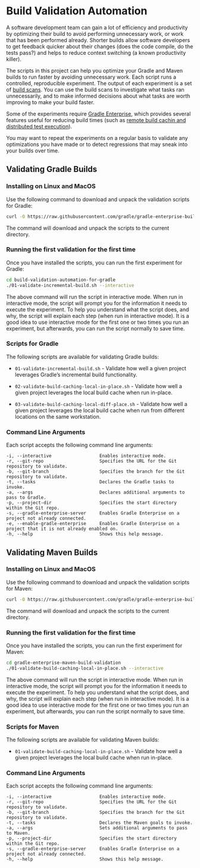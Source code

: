 # Build Validation Automation

A software development team can gain a lot of efficiency and productivity by optimizing their build to avoid performing
unnecessary work, or work that has been performed already. Shorter builds allow software developers to get feedback
quicker about their changes (does the code compile, do the tests pass?) and helps to reduce context switching (a known
productivity killer).

The scripts in this project can help you optimize your Gradle and Maven builds to run faster by avoiding unnecessary
work. Each script runs a controlled, reproducible experiment. The output of each experiment is a set
of [build scans](https://scans.gradle.com/get-started). You can use the build scans to investigate what tasks ran
unnecessarily, and to make informed decisions about what tasks are worth improving to make your build faster.

Some of the experiments require [Gradle Enterprise](https://gradle.com/), which provides several features useful for
reducing build times (such
as [remote build cachin and distributed test execution](https://gradle.com/gradle-enterprise-solution-overview/build-cache-test-distribution/)).

You may want to repeat the experiments on a regular basis to validate any optimizations you have made or to detect
regressions that may sneak into your builds over time.

## Validating Gradle Builds

### Installing on Linux and MacOS

Use the following command to download and unpack the validation scripts for Gradle:

```bash
curl -O https://raw.githubusercontent.com/gradle/gradle-enterprise-build-config-samples/jhurne/experiment-automation/build-validation/gradle-enterprise-gradle-build-validation.zip && unzip -o gradle-enterprise-gradle-build-validation.zip
```

The command will download and unpack the scripts to the current directory.

### Running the first validation for the first time

Once you have installed the scripts, you can run the first experiment for Gradle:

```bash
cd build-validation-automation-for-gradle
./01-validate-incremental-build.sh --interactive
```

The above command will run the script in interactive mode. When run in interactive mode, the script will prompt you for
the information it needs to execute the experiment. To help you understand what the script does, and why, the script
will explain each step (when run in interactive mode). It is a good idea to use interactive mode for the first one or
two times you run an experiment, but afterwards, you can run the script normally to save time.

### Scripts for Gradle

The following scripts are available for validating Gradle builds:

- `01-validate-incremental-build.sh` - Validate how well a given project leverages Gradle’s incremental build
  functionality.

- `02-validate-build-caching-local-in-place.sh` - Validate how well a given project leverages the local build cache when
  run in-place.

- `03-validate-build-caching-local-diff-place.sh` - Validate how well a given project leverages the local build cache
  when run from different locations on the same workstation.

### Command Line Arguments

Each script accepts the following command line arguments:

```
-i, --interactive                  Enables interactive mode.
-r, --git-repo                     Specifies the URL for the Git repository to validate.
-b, --git-branch                   Specifies the branch for the Git repository to validate.
-t, --tasks                        Declares the Gradle tasks to invoke.
-a, --args                         Declares additional arguments to pass to Gradle.
-p, --project-dir                  Specifies the start directory within the Git repo.
-s, --gradle-enterprise-server     Enables Gradle Enterprise on a project not already connected.
-e, --enable-gradle-enterprise     Enables Gradle Enterprise on a project that it is not already enabled on.
-h, --help                         Shows this help message.
```

## Validating Maven Builds

### Installing on Linux and MacOS

Use the following command to download and unpack the validation scripts for Maven:

```bash
curl -O https://raw.githubusercontent.com/gradle/gradle-enterprise-build-config-samples/jhurne/experiment-automation/build-validation/gradle-enterprise-maven-build-validation.zip && unzip -o gradle-enterprise-maven-build-validation.zip
```

The command will download and unpack the scripts to the current directory.

### Running the first validation for the first time

Once you have installed the scripts, you can run the first experiment for Maven:

```bash
cd gradle-enterprise-maven-build-validation
./01-validate-build-caching-local-in-place.sh --interactive
```

The above command will run the script in interactive mode. When run in interactive mode, the script will prompt you for
the information it needs to execute the experiment. To help you understand what the script does, and why, the script
will explain each step (when run in interactive mode). It is a good idea to use interactive mode for the first one or
two times you run an experiment, but afterwards, you can run the script normally to save time.

### Scripts for Maven

The following scripts are available for validating Maven builds:

- `01-validate-build-caching-local-in-place.sh` - Validate how well a given project leverages the local build cache when
  run in-place.

### Command Line Arguments

Each script accepts the following command line arguments:

```
-i, --interactive                  Enables interactive mode.
-r, --git-repo                     Specifies the URL for the Git repository to validate.
-b, --git-branch                   Specifies the branch for the Git repository to validate.
-t, --tasks                        Declares the Maven goals to invoke.
-a, --args                         Sets additional arguments to pass to Maven.
-p, --project-dir                  Specifies the start directory within the Git repo.
-s, --gradle-enterprise-server     Enables Gradle Enterprise on a project not already connected.
-h, --help                         Shows this help message.
```
